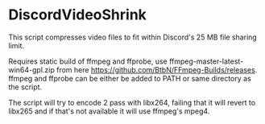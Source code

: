 # DiscordVideoShrink
This script compresses video files to fit within Discord's 25 MB file sharing limit.

Requires static build of ffmpeg and ffprobe, use ffmpeg-master-latest-win64-gpl.zip from here https://github.com/BtbN/FFmpeg-Builds/releases. 
ffmpeg and ffprobe can be either be added to PATH or same directory as the script. 

The script will try to encode 2 pass with libx264, failing that it will revert to libx265 and if that's not available it will use ffmpeg's mpeg4. 
